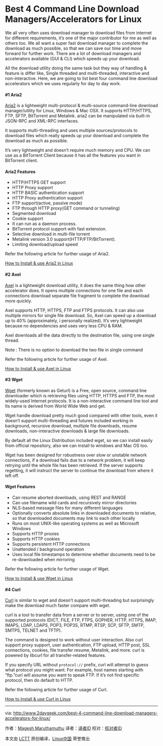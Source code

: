 Best 4 Command Line Download Managers/Accelerators for Linux
============================================================

We all very often uses download manager to download files from internet for different requirements, it’s one of the major contributor for me as well as others too. We all want a super fast download manager to complete the download as much possible, so that we can save our time and move forward for further work. There are a lot of download managers and accelerators available (GUI & CLI) which speeds up your download.

All the download utility doing the same task but they way of handling & feature is differ like, Single threaded and multi-threaded, interactive and non-interactive. Here, we are going to list best four command line download accelerators which we uses regularly for day to day work.

#### #1 Aria2

[Aria2][1] is a lightweight multi-protocol & multi-source command-line download manager/utility for Linux, Windows & Mac OSX. It supports HTTP/HTTPS, FTP, SFTP, BitTorrent and Metalink. aria2 can be manipulated via built-in JSON-RPC and XML-RPC interfaces.

It supports multi-threading and uses multiple sources/protocols to download files which really speeds up your download and complete the download as much as possible.

It’s very lightweight and doesn’t require much memory and CPU. We can use as a BitTorrent Client because it has all the features you want in BitTorrent client.

#### Aria2 Features

*   HTTP/HTTPS GET support
*   HTTP Proxy support
*   HTTP BASIC authentication support
*   HTTP Proxy authentication support
*   FTP support(active, passive mode)
*   FTP through HTTP proxy(GET command or tunneling)
*   Segmented download
*   Cookie support
*   It can run as a daemon process.
*   BitTorrent protocol support with fast extension.
*   Selective download in multi-file torrent
*   Metalink version 3.0 support(HTTP/FTP/BitTorrent).
*   Limiting download/upload speed

Refer the following article for further usage of Aria2.

[How to Install & use Aria2 in Linux][2]

#### #2 Axel

[Axel][3] is a lightweight download utility, it does the same thing how other accelerator does. It opens multiple connections for one file and each connections download separate file fragment to complete the download more quickly.

Axel supports HTTP, HTTPS, FTP and FTPS protocols. It can also use multiple mirrors for single file download. So, Axel can speed up a download up to 40% (approximately, i personally realized). It’s very lightweight because no dependencies and uses very less CPU & RAM.

Axel downloads all the data directly to the destination file, using one single thread.

Note : There is no option to download the two file in single command

Refer the following article for further usage of Axel.

[How to Install & use Axel in Linux][4]

#### #3 Wget

[Wget][5] (formerly known as Geturl) is a Free, open source, command line downloader which is retrieving files using HTTP, HTTPS and FTP, the most widely-used Internet protocols. It is a non-interactive command line tool and Its name is derived from World Wide Web and get.

Wget handle download pretty much good compared with other tools, even it doesn’t support multi-threading and futures included working in background, recursive download, multiple file downloads, resume downloads, non-interactive downloads & large file downloads.

By default all the Linux Distribution included wget, so we can install easily from official repository, also we can install to windows and Mac OS too.

Wget has been designed for robustness over slow or unstable network connections, if a download fails due to a network problem, it will keep retrying until the whole file has been retrieved. If the server supports regetting, it will instruct the server to continue the download from where it left off.

#### Wget Features

*   Can resume aborted downloads, using REST and RANGE
*   Can use filename wild cards and recursively mirror directories
*   NLS-based message files for many different languages
*   Optionally converts absolute links in downloaded documents to relative, so that downloaded documents may link to each other locally
*   Runs on most UNIX-like operating systems as well as Microsoft Windows
*   Supports HTTP proxies
*   Supports HTTP cookies
*   Supports persistent HTTP connections
*   Unattended / background operation
*   Uses local file timestamps to determine whether documents need to be re-downloaded when mirroring

Refer the following article for further usage of Wget.

[How to Install & use Wget in Linux][6]

#### #4 Curl

[Curl][7] is similar to wget and doesn’t support multi-threading but surprisingly make the download much faster compare with wget.

curl is a tool to transfer data from a server or to server, using one of the supported protocols (DICT, FILE, FTP, FTPS, GOPHER, HTTP, HTTPS, IMAP, IMAPS, LDAP, LDAPS, POP3, POP3S, RTMP, RTSP, SCP, SFTP, SMTP, SMTPS, TELNET and TFTP).

The command is designed to work without user interaction. Also curl support proxy support, user authentication, FTP upload, HTTP post, SSL connections, cookies, file transfer resume, Metalink, and more. curl is powered by libcurl for all transfer-related features.

If you specify URL without `protocol://` prefix, curl will attempt to guess what protocol you might want. For example, host names starting with “ftp.”curl will assume you want to speak FTP. If it’s not find specific protocol, then do default to HTTP.

Refer the following article for further usage of Curl.

[How to Install & use Curl in Linux][8]

--------------------------------------------------------------------------------

via: http://www.2daygeek.com/best-4-command-line-download-managers-accelerators-for-linux/

作者：[Magesh Maruthamuthu][a]
译者：[译者ID](https://github.com/译者ID)
校对：[校对者ID](https://github.com/校对者ID)

本文由 [LCTT](https://github.com/LCTT/TranslateProject) 原创编译，[Linux中国](https://linux.cn/) 荣誉推出

[a]:http://www.2daygeek.com/author/magesh/
[1]:https://aria2.github.io/
[2]:http://www.2daygeek.com/aria2-command-line-download-utility-tool/
[3]:https://axel.alioth.debian.org/
[4]:http://www.2daygeek.com/axel-command-line-downloader-accelerator-for-linux/
[5]:https://www.gnu.org/software/wget/
[6]:http://www.2daygeek.com/wget-command-line-download-utility-tool/
[7]:https://curl.haxx.se/
[8]:http://www.2daygeek.com/curl-command-line-download-manager/
